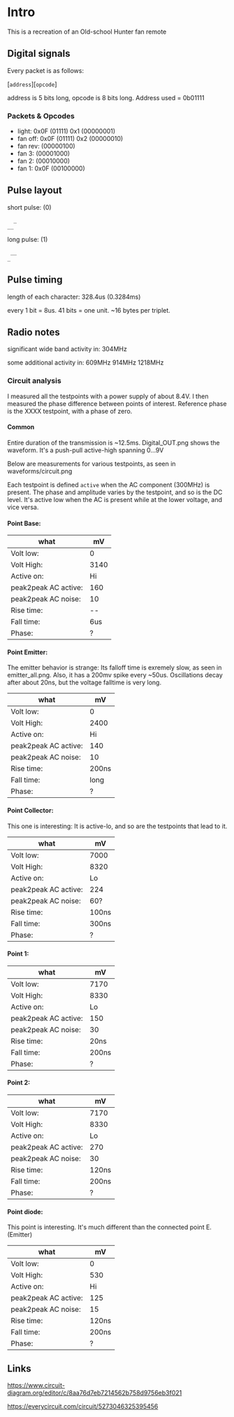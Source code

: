 # Intro

This is a recreation of an Old-school Hunter fan remote

## Digital signals

Every packet is as follows:

   [`address`][`opcode`]

address is 5 bits long, opcode is 8 bits long. Address used = 0b01111

### Packets & Opcodes

* light:    0x0F (01111) 0x1 (00000001)
* fan off:  0x0F (01111) 0x2 (00000010)
* fan rev:                   (00000100)
* fan 3:                     (00001000)
* fan 2:                     (00010000)
* fan 1:    0x0F             (00100000)

## Pulse layout

short pulse: (0)

      _
    __

long pulse: (1)

     __
    _

## Pulse timing

length of each character: 328.4us (0.3284ms)

every 1 bit = 8us.
41 bits = one unit.
~16 bytes per triplet.

## Radio notes

significant wide band activity in:
304MHz

some additional activity in:
609MHz
914MHz
1218MHz

### Circuit analysis

I measured all the testpoints with a power supply of about 8.4V. I then measured the phase difference between points of interest. Reference phase is the XXXX testpoint, with a phase of zero.

#### Common
Entire duration of the transmission is ~12.5ms. Digital_OUT.png shows the waveform. It's a push-pull active-high spanning 0...9V

Below are measurements for various testpoints, as seen in waveforms/circuit.png

Each testpoint is defined `active` when the AC component (300MHz) is present. The phase and amplitude varies by the testpoint, and so is the DC level. It's active low when the AC is present while at the lower voltage, and vice versa.

#### Point Base:
| what                 |  mV     |
| -                    |   -     |
| Volt low:            |   0     |
| Volt High:           |   3140  |
| Active on:           |   Hi    |
| peak2peak AC active: |   160   |
| peak2peak AC noise:  |   10    |
| Rise time:           |   --    |
| Fall time:           |   6us   |
| Phase:               |   ?     |

#### Point Emitter:
The emitter behavior is strange: Its falloff time is exremely slow, as seen in emitter_all.png.
Also, it has a 200mv spike every ~50us.
Oscillations decay after about 20ns, but the voltage falltime is very long.

| what                 |  mV     |
| -                    |   -     |
| Volt low:            |  0      |
| Volt High:           |  2400   |
| Active on:           |  Hi     |
| peak2peak AC active: |  140    |
| peak2peak AC noise:  |  10     |
| Rise time:           |  200ns  |
| Fall time:           |  long   |
| Phase:               |  ?      |

#### Point Collector:
This one is interesting: It is active-lo, and so are the testpoints that lead to it.

| what                 |  mV     |
| -                    |   -     |
| Volt low:            |  7000   |
| Volt High:           |  8320   |
| Active on:           |  Lo     |
| peak2peak AC active: |  224    |
| peak2peak AC noise:  |  60?    |
| Rise time:           |  100ns  |
| Fall time:           |  300ns  |
| Phase:               |  ?      |

#### Point 1:
| what                 |  mV     |
| -                    |   -     |
| Volt low:            |  7170   |
| Volt High:           |  8330   |
| Active on:           |  Lo     |
| peak2peak AC active: |  150    |
| peak2peak AC noise:  |  30     |
| Rise time:           |  20ns   |
| Fall time:           |  200ns  |
| Phase:               |  ?      |

#### Point 2:
| what                 |  mV     |
| -                    |   -     |
| Volt low:            |  7170   |
| Volt High:           |  8330   |
| Active on:           |  Lo     |
| peak2peak AC active: |  270    |
| peak2peak AC noise:  |  30     |
| Rise time:           |  120ns  |
| Fall time:           |  200ns  |
| Phase:               |  ?      |

#### Point diode:
This point is interesting. It's much different than the connected point E. (Emitter)

| what                 |  mV     |
| -                    |   -     |
| Volt low:            |  0      |
| Volt High:           |  530    |
| Active on:           |  Hi     |
| peak2peak AC active: |  125    |
| peak2peak AC noise:  |  15     |
| Rise time:           |  120ns  |
| Fall time:           |  200ns  |
| Phase:               |  ?      |

## Links

<https://www.circuit-diagram.org/editor/c/8aa76d7eb7214562b758d9756eb3f021>

<https://everycircuit.com/circuit/5273046325395456>
